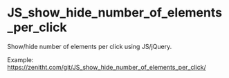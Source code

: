 # JS_show_hide_number_of_elements_per_click
Show/hide number of elements per click using JS/jQuery.

Example: https://zenitht.com/git/JS_show_hide_number_of_elements_per_click/
